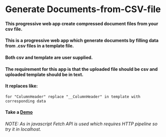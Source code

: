 # Generate Documents-from-CSV-file
#### This progressive web app create compressed document files from your csv file.
#### This is a progressive web app which generate documents by filling data from .csv files in a template file.
#### Both csv and template are user supplied.
#### The requirement for this app is that the uploaded file should be csv and uploaded template should be in text.
#### It replaces like:
```
for "ColumnHeader" replace "__ColumnHeader" in template with corresponding data
```
#### Take a [Demo](https://lab.gdy.club/~Vaibhav154/PWA)

###### NOTE: As in javascript Fetch API is used which requires HTTP pipeline so try it in localhost.
